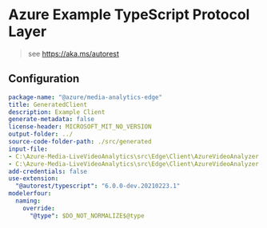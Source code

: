 # Azure Example TypeScript Protocol Layer

> see https://aka.ms/autorest

## Configuration

```yaml
package-name: "@azure/media-analytics-edge"
title: GeneratedClient
description: Example Client
generate-metadata: false
license-header: MICROSOFT_MIT_NO_VERSION
output-folder: ../
source-code-folder-path: ./src/generated
input-file:
- C:\Azure-Media-LiveVideoAnalytics\src\Edge\Client\AzureVideoAnalyzer.Edge\preview\1.0\AzureVideoAnalyzer.json
- C:\Azure-Media-LiveVideoAnalytics\src\Edge\Client\AzureVideoAnalyzer.Edge\preview\1.0\AzureVideoAnalyzerSdkDefinitions.json
add-credentials: false
use-extension:
  "@autorest/typescript": "6.0.0-dev.20210223.1"
modelerfour:
  naming:
    override:
      "@type": $DO_NOT_NORMALIZE$@type
```

<!-- modelerfour:
  naming:
    override:
      type: \@type  -->
